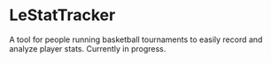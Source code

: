 # LeStatTracker

A tool for people running basketball tournaments to easily record and analyze player stats. Currently in progress.
